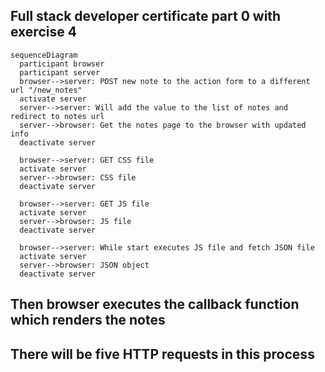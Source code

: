## Full stack developer certificate part 0 with exercise 4

```mermaid
sequenceDiagram
  participant browser
  participant server
  browser-->server: POST new note to the action form to a different url "/new_notes"
  activate server
  server-->server: Will add the value to the list of notes and redirect to notes url
  server-->browser: Get the notes page to the browser with updated info
  deactivate server
  
  browser-->server: GET CSS file 
  activate server
  server-->browser: CSS file
  deactivate server
  
  browser-->server: GET JS file
  activate server
  server-->browser: JS file
  deactivate server
  
  browser-->server: While start executes JS file and fetch JSON file
  activate server
  server-->browser: JSON object
  deactivate server
```
## Then browser executes the callback function which renders the notes
## There will be five HTTP requests in this process
